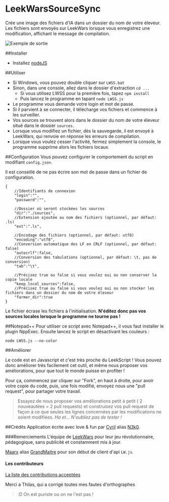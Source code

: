 # LeekWarsSourceSync
Crée une image des fichiers d'IA dans un dossier du nom de votre éleveur. Les fichiers sont envoyés sur LeekWars lorsque vous enregistrez une modification, affichant le message de compilation.

![Exemple de sortie](https://dl.dropboxusercontent.com/u/26136345/Capture_LWSS.PNG)


##Installer
* Installez [nodeJS](https://nodejs.org/download/)


##Utiliser
* Si Windows, vous pouvez double cliquer sur `LWSS.bat`
* Sinon, dans une console, allez dans le dossier d'extraction `cd ...`
   * Si vous utilisez LWSS pour la première fois, tapez `npm install`
   * Puis lancez le programme en tapant `node LWSS.js`
* Le programme vous demande votre login et mot de passe.
* Si il parvient à se connecter, il télécharge vos fichiers et commence à les surveiller.
* Vos sources se trouvent alors dans le dossier du nom de votre éleveur situé dans le dossier `sources`.
* Lorsque vous modifiez un fichier, dès la sauvegarde, il est envoyé à LeekWars, qui renvoie en réponse les erreurs de compilation.
* Lorsque vous voulez cesser l'activité, fermez simplement la console, le programme supprime alors les fichiers locaux.


##Configuration
Vous pouvez configurer le comportement du script en modifiant `config.json`.

Il est conseillé de ne pas écrire son mot de passe dans un fichier de configuration.

    {
        //Identifiants de connexion
        "login":"",
        "password":"",
        
        //Dossier où seront stockées les sources
        "dir":"./sources",
        //Extension ajoutée au nom des fichiers (optionnel, par défaut: .ls)
        "ext":".ls",
        
        //Encodage des fichiers (optionnel, par défaut: utf8)
        "encoding":"utf8",
        //Conversion automatique des LF en CRLF (optionnel, par défaut: false)
        "autocrlf":false,
        //Conversion des tabulations (optionnel, par défaut: \t, pas de conversion)
        "tab":"\t",
        
        //Précisez true ou false si vous voulez oui ou non conserver la copie locale
        "keep_local_sources":false,
        //Précisez true ou false si vous voulez oui ou non stocker les fichiers dans un dossier du nom de votre éleveur
        "farmer_dir":true
    }

Le fichier écrase les fichiers à l'initialisation. **N'éditez donc pas vos sources locales lorsque le programme ne tourne pas !**


##Notepad++
Pour utiliser ce script avec Notepad++, il vous faut installer le plugin NppExec. Ensuite lancez le script en désactivant les couleurs :

    node LWSS.js --no-color

##Améliorer

Le code est en Javascript et c'est très proche du LeekScript ! Vous pouvez donc améliorer très facilement cet outil, et même nous proposer vos améliorations, pour que tout le monde puisse en profiter !

Pour ça, commencez par cliquer sur "Fork", en haut à droite, pour avoir votre copie du code, puis, une fois modifié, envoyez nous une "pull request", pour partager votre travail.

> Essayez de nous proposer vos améliorations petit à petit ( 2 nouveautées = 2 pull requests) et construisez vos pull request de façon à ce que seules les lignes concernées par les modifications ne soient modifiées. *Ha et... N'oubliez pas de tester !*


##Crédits
Application écrite avec love & fun par [Cyril](neospiro.fr) alias [N3k0](http://leekwars.com/farmer/32347).

###Remerciements
L'équipe de [LeekWars](leekwars.com) pour leur jeu révolutionnaire, pédagogique, sans publicité et constamment mis à jour.

[Maarx](https://github.com/Maarx) alias [GrandMaitre](http://leekwars.com/farmer/32348) pour son début de client d'api `LW.js`.

#### Les contributeurs

[La liste des contributions acceptées](https://github.com/Neospiro/LeekWarsSourceSync/pulls?utf8=%E2%9C%93&q=is%3Amerged)

Merci a Thilas, qui a corrigé toutes mes fautes d'orthographes
> :D On est puriste ou on ne l'est pas !
